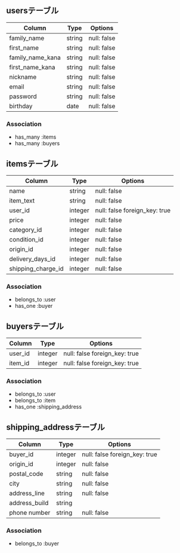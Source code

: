 ## usersテーブル

| Column          | Type  | Options     |
|-----------------|-------|-------------|
| family_name     | string| null: false |
| first_name      | string| null: false |
| family_name_kana| string| null: false |
| first_name_kana | string| null: false | 
| nickname        | string| null: false |
| email           | string| null: false |
| password        | string| null: false |
| birthday        | date  | null: false |

### Association
- has_many  :items
- has_many  :buyers

## itemsテーブル
| Column           | Type   | Options                      |
|------------------|--------|------------------------------|
| name             |string  | null: false                  |
| item_text        |string  | null: false                  |
| user_id          |integer | null: false foreign_key: true|
| price            |integer | null: false                  |
| category_id      |integer | null: false                  |
| condition_id     |integer | null: false                  |
| origin_id        |integer | null: false                  |
|delivery_days_id  |integer | null: false                  |
|shipping_charge_id|integer | null: false                  |



### Association
- belongs_to :user
- has_one :buyer 

## buyersテーブル
| Column   | Type    | Options                      |
|----------|---------|------------------------------|
| user_id  | integer | null: false foreign_key: true|
| item_id  | integer | null: false foreign_key: true|

### Association
- belongs_to :user
- belongs_to :item
- has_one :shipping_address

## shipping_addressテーブル
| Column        | Type   | Options                      |
|---------------|--------| -----------------------------|
| buyer_id      | integer| null: false foreign_key: true|
| origin_id     | integer| null: false                  |
| postal_code   | string | null: false                  |
| city          | string | null: false                  |
| address_line  | string | null: false                  |
| address_build | string |                              |
| phone number  | string | null: false                  | 

### Association
- belongs_to :buyer
